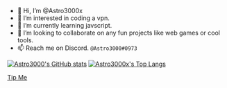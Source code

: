 - 👋 Hi, I’m @Astro3000x
- 👀 I’m interested in coding a vpn.
- 🌱 I’m currently learning javscript.
- 💞️ I’m looking to collaborate on any fun projects like web games or cool tools.
- 📫 Reach me on Discord. ```@Astro3000#0973```

[![Astro3000's GitHub stats](https://github-readme-stats.vercel.app/api?username=astro3000x&theme=radical)](https://github.com/anuraghazra/github-readme-stats)
[![Astro3000x's Top Langs](https://github-readme-stats.vercel.app/api/top-langs/?username=astro3000x&layout=compact)](https://github.com/anuraghazra/github-readme-stats)
<!---
Astro3000x/Astro3000x is a ✨ special ✨ repository because its `README.md` (this file) appears on your GitHub profile.
You can click the Preview link to take a look at your changes.
--->
[Tip Me](https://zink.tips/Will314)
